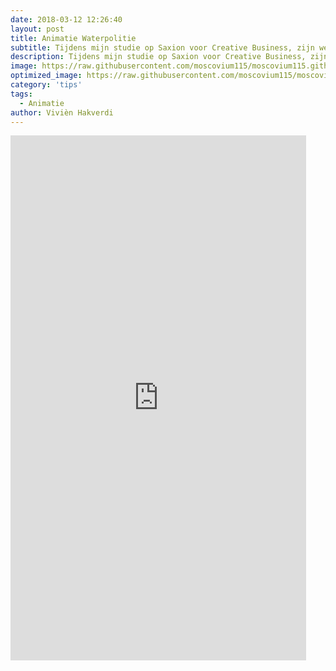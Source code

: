 ```yaml
---
date: 2018-03-12 12:26:40
layout: post
title: Animatie Waterpolitie
subtitle: Tijdens mijn studie op Saxion voor Creative Business, zijn we bezig geweest met drie onderdelen met betrekking tot audio visueel. De drie onderdelen waren een podcast (hier was ik de interviewer),  maar ook het maken van een animatie en een trailer. De laatste twee waren mijn taken, dit is mijn animatie voor de podcast Waterpolitie.
description: Tijdens mijn studie op Saxion voor Creative Business, zijn we bezig geweest met drie onderdelen met betrekking tot audio visueel. De drie onderdelen waren een podcast (hier was ik de interviewer),  maar ook het maken van een animatie en een trailer. De laatste twee waren mijn taken, dit is mijn animatie voor de podcast Waterpolitie.
image: https://raw.githubusercontent.com/moscovium115/moscovium115.github.io/master/assets/img/Screenshot%20from%202022-12-03%2014-33-43.png
optimized_image: https://raw.githubusercontent.com/moscovium115/moscovium115.github.io/master/assets/img/Screenshot%20from%202022-12-03%2014-33-43.png
category: 'tips'
tags:
  - Animatie
author: Vivièn Hakverdi
---
```

<iframe width="473" height="840" src="https://www.youtube.com/embed/DnNw2CPoaS4" title="Animatie Waterpolitie" frameborder="0" allow="accelerometer; autoplay; clipboard-write; encrypted-media; gyroscope; picture-in-picture" allowfullscreen></iframe>








